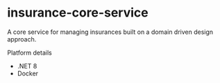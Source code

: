 # insurance-core-service
A core service for managing insurances built on a domain driven design approach.

Platform details
- .NET 8
- Docker
